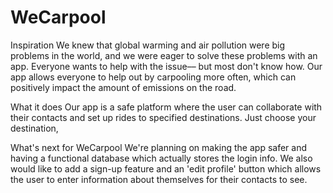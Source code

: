 # WeCarpool
Inspiration
We knew that global warming and air pollution were big problems in the world, and we were eager to solve these problems with an app. Everyone wants to help with the issue–– but most don't know how. Our app allows everyone to help out by carpooling more often, which can positively impact the amount of emissions on the road.

What it does
Our app is a safe platform where the user can collaborate with their contacts and set up rides to specified destinations. Just choose your destination,

What's next for WeCarpool
We're planning on making the app safer and having a functional database which actually stores the login info. We also would like to add a sign-up feature and an 'edit profile' button which allows the user to enter information about themselves for their contacts to see.
